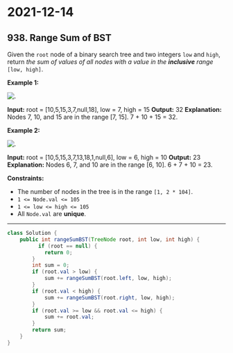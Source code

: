 # 2021-12-14

## 938. Range Sum of BST

Given the `root` node of a binary search tree and two integers `low` and `high`, return _the sum of values of all nodes with a value in the **inclusive** range_ `[low, high]`.

**Example 1:**

![.](https://assets.leetcode.com/uploads/2020/11/05/bst1.jpg)

**Input:** root = \[10,5,15,3,7,null,18\], low = 7, high = 15
**Output:** 32
**Explanation:** Nodes 7, 10, and 15 are in the range \[7, 15\]. 7 + 10 + 15 = 32.

**Example 2:**

![.](https://assets.leetcode.com/uploads/2020/11/05/bst2.jpg)

**Input:** root = \[10,5,15,3,7,13,18,1,null,6\], low = 6, high = 10
**Output:** 23
**Explanation:** Nodes 6, 7, and 10 are in the range \[6, 10\]. 6 + 7 + 10 = 23.

**Constraints:**

- The number of nodes in the tree is in the range `[1, 2 * 104]`.
- `1 <= Node.val <= 105`
- `1 <= low <= high <= 105`
- All `Node.val` are **unique**.

---

```java
class Solution {
    public int rangeSumBST(TreeNode root, int low, int high) {
          if (root == null) {
            return 0;
        }
        int sum = 0;
        if (root.val > low) {
            sum += rangeSumBST(root.left, low, high);
        }
        if (root.val < high) {
            sum += rangeSumBST(root.right, low, high);
        }
        if (root.val >= low && root.val <= high) {
            sum += root.val;
        }
        return sum;
    }
}
```
